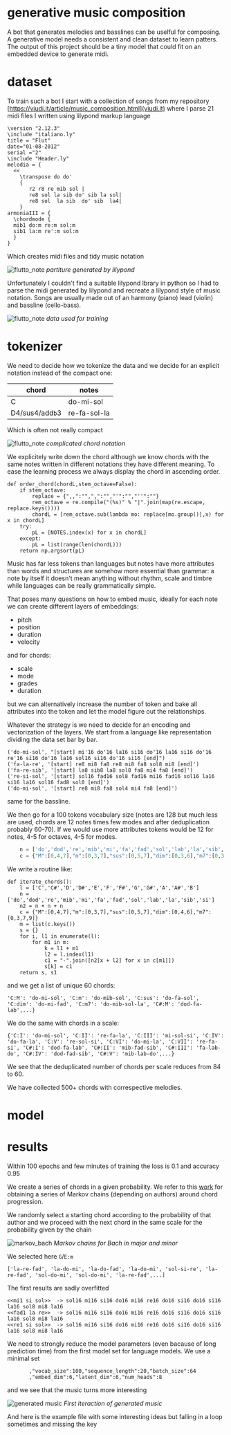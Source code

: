 # generative music composition

A bot that generates melodies and basslines can be uselful for composing. A generative model needs a consistent and clean dataset to learn patters.
The output of this project should be a tiny model that could fit on an embedded device to generate midi.

# dataset

To train such a bot I start with a collection of songs from my repository [https://viudi.it/article/music_composition.html](viudi.it) where I parse 21 midi files I written using lilypond markup language

```
\version "2.12.3"
\include "italiano.ly"
title = "Flut"
date="01-08-2012"
serial ="2"
\include "Header.ly"
melodia = {
  <<
    \transpose do do'
    {
       r2 r8 re mib sol |
       re8 sol la sib do' sib la sol|
       re8 sol  la sib  do' sib  la4|
	}
armoniaIII = {
  \chordmode {
  mib1 do:m re:m sol:m
  sib1 la:m re':m sol:m
  }
}
```

Which creates midi files and tidy music notation

![flutto_note](../f/f_gen/flutto.png "flutto note")
_partiture generated by lilypond_

Unfortunately I couldn't find a suitable lilypond lbrary in python so I had to parse the midi generated by lilypond and recreate a lilypond style of music notation.
Songs are usually made out of an harmony (piano) lead (violin) and bassline (cello-bass).

![flutto_note](../f/f_gen/music_dataset.png "flutto note")
_data used for training_

# tokenizer

We need to decide how we tokenize the data and we decide for an explicit notation instead of the compact one:

|chord|notes|
|-----|-----|
|C    |do-mi-sol|
|D4/sus4/add`b`3| re-fa-sol-la| 

Which is often not really compact

![flutto_note](../f/f_gen/flutto_notation.png "flutto note")
_complicated chord notation_

We explicitely write down the chord although we know chords with the same notes written in different notations they have different meaning. To ease the learning process we always display the chord in ascending order. 

```
def order_chord(chordL,stem_octave=False):
    if stem_octave:
        replace = {",,":"",",":"","'":"","''":""}
        rem_octave = re.compile("(%s)" % "|".join(map(re.escape, replace.keys())))
        chordL = [rem_octave.sub(lambda mo: replace[mo.group()],x) for x in chordL]
    try:
        pL = [NOTES.index(x) for x in chordL]
    except:
        pL = list(range(len(chordL)))
    return np.argsort(pL)
```

Music has far less tokens than languages but notes have more attributes than words and structures are somehow more essential than grammar: a note by itself it doesn't mean anything without rhythm, scale and timbre while languages can be really grammatically simple. 

That poses many questions on how to embed music, ideally for each note we can create different layers of embeddings:

* pitch
* position
* duration
* velocity

and for chords:

* scale
* mode
* grades
* duration

but we can alternatively increase the number of token and bake all attributes into the token and let the model figure out the relationships.

Whatever the strategy is we need to decide for an encoding and vectorization of the layers. We start from a language like representation dividing the data set bar by bar. 


```
('do-mi-sol', "[start] mi'16 do'16 la16 si16 do'16 la16 si16 do'16 re'16 si16 do'16 la16 sol16 si16 do'16 si16 [end]")
('fa-la-re', '[start] re8 mi8 fa8 re8 mi8 fa8 sol8 mi8 [end]')
('fa-re-sib', '[start] la8 sib8 la8 sol8 fa8 mi4 fa8 [end]')
('re-si-sol', '[start] sol16 fad16 sol8 fad16 mi16 fad16 sol16 la16 si16 la16 sol16 fad8 sol0 [end]')
('do-mi-sol', '[start] re8 mi8 fa8 sol4 mi4 fa8 [end]')
```
same for the bassline. 

We then go for a 100 tokens vocabulary size (notes are 128 but much less are used, chords are 12 notes times few modes and after deduplication probably 60-70). 
If we would use more attributes tokens would be 12 for notes, 4-5 for octaves, 4-5 for modes.

```python
    n = ['do','dod','re','mib','mi','fa','fad','sol','lab','la','sib','si']
    c = {"M":[0,4,7],"m":[0,3,7],"sus":[0,5,7],"dim":[0,3,6],"m7":[0,3,7,9]}
```

We write a routine like:

```
def iterate_chords():
    l = ['C','C#','D','D#','E','F','F#','G','G#','A','A#','B']
    n = ['do','dod','re','mib','mi','fa','fad','sol','lab','la','sib','si']
    n2 = n + n + n
    c = {"M":[0,4,7],"m":[0,3,7],"sus":[0,5,7],"dim":[0,4,6],"m7":[0,3,7,9]}
    m = list(c.keys())
    s = {}
    for i, l1 in enumerate(l):
        for m1 in m:
            k = l1 + m1
            l2 = l.index(l1)
            c1 = "-".join([n2[x + l2] for x in c[m1]])
            s[k] = c1
	return s, s1
```

and we get a list of unique 60 chords:


```
'C:M': 'do-mi-sol', 'C:m': 'do-mib-sol', 'C:sus': 'do-fa-sol', 'C:dim': 'do-mi-fad', 'C:m7': 'do-mib-sol-la', 'C#:M': 'dod-fa-lab',...}
```

We do the same with chords in a scale:

```
{'C:I': 'do-mi-sol', 'C:II': 're-fa-la', 'C:III': 'mi-sol-si', 'C:IV': 'do-fa-la', 'C:V': 're-sol-si', 'C:VI': 'do-mi-la', 'C:VII': 're-fa-si', 'C#:I': 'dod-fa-lab', 'C#:II': 'mib-fad-sib', 'C#:III': 'fa-lab-do', 'C#:IV': 'dod-fad-sib', 'C#:V': 'mib-lab-do',...}
```

We see that the deduplicated number of chords per scale reduces from 84 to 60.

We have collected 500+ chords with correspective melodies.


# model



# results 

Within 100 epochs and few minutes of training the loss is 0.1 and accuracy 0.95

We create a series of chords in a given probability. We refer to this [work](https://digitalresearch.bsu.edu/mathexchange/wp-content/uploads/2021/02/Markov-Chains-of-Chord-Progressions_kiefer.peter_.pdf) for obtaining a series of Markov chains (depending on authors) around chord progression.

We randomly select a starting chord according to the probability of that author and we proceed with the next chord in the same scale for the probability given by the chain

![markov_bach](../f/f_gen/markov_bach.png "Markov Bach")
_Markov chains for Bach in major and minor_

We selected here `G`/`E:m`

```
['la-re-fad', 'la-do-mi', 'la-do-fad', 'la-do-mi', 'sol-si-re', 'la-re-fad', 'sol-do-mi', 'sol-do-mi', 'la-re-fad',...]
```

The first results are sadly overfitted

```
<<mi1 si sol>>  -> sol16 mi16 si16 do16 mi16 re16 do16 si16 do16 si16 la16 sol8 mi8 la16 
<<fad1 la re>>  -> sol16 mi16 si16 do16 mi16 re16 do16 si16 do16 si16 la16 sol8 mi8 la16 
<<re1 si sol>>  -> sol16 mi16 si16 do16 mi16 re16 do16 si16 do16 si16 la16 sol8 mi8 la16 
```
We need to strongly reduce the model parameters (even bacause of long prediction time) from the first model set for language models. We use a minimal set

```
       ,"vocab_size":100,"sequence_length":20,"batch_size":64
       ,"embed_dim":6,"latent_dim":6,"num_heads":8
```

and we see that the music turns more interesting

![generated music](../f/f_gen/mus_generated.png "generated music")
_First iteraction of generated music_

And here is the example file with some interesting ideas but falling in a loop sometimes and missing the key

<midi-player src="../f/f_gen/gen1.midi" sound-font></midi-player>






<script src="https://cdn.jsdelivr.net/combine/npm/tone@14.7.58,npm/@magenta/music@1.22.1/es6/core.js,npm/focus-visible@5,npm/html-midi-player@1.4.0"></script>
